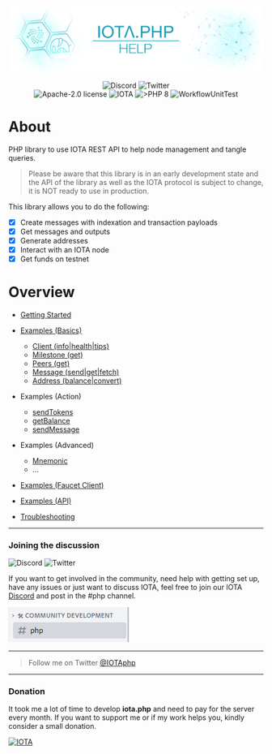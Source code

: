 ![IOTA.php](./images/IOTA_PHP_Banner_Interact_Help.png)

<p style="text-align:center;">
  <a href="https://discord.iota.org/" style="text-decoration:none;"><img src="https://img.shields.io/badge/Discord-9cf.svg?style=social&logo=discord" alt="Discord"></a>
  <a href="https://twitter.com/IOTAphp/" style="text-decoration:none;"><img src="https://img.shields.io/badge/Twitter-9cf.svg?style=social&logo=twitter" alt="Twitter"></a>
  <br>
  <a href="https://github.com/iota-community/iota.php/LICENSE" style="text-decoration:none;"><img src="https://img.shields.io/badge/license-Apache--2.0-green?style=flat-square" alt="Apache-2.0 license"></a>
  <a href="https://www.iota.org/" style="text-decoration:none;"><img src="https://img.shields.io/badge/IOTA-lightgrey?style=flat&logo=iota" alt="IOTA"></a>
  <a href="https://www.php.net/" style="text-decoration:none;"><img src="https://img.shields.io/badge/PHP->= 8.x-blue?style=flat-square" alt=">PHP 8"></a>
  <img src="https://github.com/iota-community/iota.php/actions/workflows/phpunit.yml/badge.svg" alt="WorkflowUnitTest">
</p>

# About

PHP library to use IOTA REST API to help node management and tangle queries.

> Please be aware that this library is in an early development state and the API of the library as well as the IOTA protocol is subject to change, it is NOT ready to use in production.

This library allows you to do the following:

- [x] Create messages with indexation and transaction payloads
- [x] Get messages and outputs
- [x] Generate addresses
- [x] Interact with an IOTA node
- [x] Get funds on testnet

# Overview

+ [Getting Started](./001_getting_started.md)


+ [Examples (Basics)](./002_examples.md)
    + [Client (info|health|tips)](./002_examples_clientinfo.md)
    + [Milestone (get)](./002_examples_milestone.md)
    + [Peers (get)](./002_examples_peers.md)
    + [Message (send|get|fetch)](./002_examples_message.md)
    + [Address (balance|convert)](./002_examples_balance.md)


+ Examples (Action)
    + [sendTokens](./010_examples_transfer.md)
    + [getBalance](./010_examples_balance.md)
    + [sendMessage](./010_examples_sendmessage.md)
  

+ Examples (Advanced)
    + [Mnemonic](./050_examples_mnemonic.md)
    + ...


+ [Examples (Faucet Client)](./004_examples_faucet.md)
+ [Examples (API)](./003_examples_api.md)



+ [Troubleshooting](./100_Troubleshooting.md)

___

### Joining the discussion

<a href="https://discord.iota.org/" style="text-decoration:none;"><img src="https://img.shields.io/badge/Discord-9cf.svg?style=social&logo=discord" alt="Discord"></a>
<a href="https://twitter.com/IOTAphp/" style="text-decoration:none;"><img src="https://img.shields.io/badge/Twitter-9cf.svg?style=social&logo=twitter" alt="Twitter"></a>

If you want to get involved in the community, need help with getting set up, have any issues or just want to discuss IOTA, feel free to join
our IOTA [Discord](https://discord.iota.org/) and post in the #php channel.

![IOTA.php](./images/discord_help_phpchannel.png)

___

> Follow me on Twitter [@IOTAphp](https://twitter.com/IOTAphp)

___

### Donation

It took me a lot of time to develop **iota.php** and need to pay for the server every month. If you want to support me or if my work helps you, kindly consider a small donation.

[<img src="https://img.shields.io/badge/iota1qppu7wdws394euyvflvevsnpdawvsl820c3c3jy92wky6wfj656wqqxtf9m-lightgrey?style=social&logo=iota" alt="IOTA">](./100_Donation.md)
